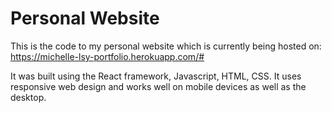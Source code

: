 # Personal Website

This is the code to my personal website which is currently being hosted on: https://michelle-lsy-portfolio.herokuapp.com/# 

It was built using the React framework, Javascript, HTML, CSS. It uses responsive web design and works well on mobile devices as well as the desktop. 
